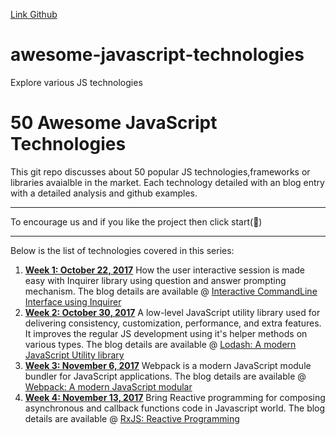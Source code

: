 [Link Github](https://github.com/sudheerj/awesome-javascript-technologies)

# awesome-javascript-technologies
Explore various JS technologies

# 50 Awesome JavaScript Technologies
This git repo discusses about 50 popular JS technologies,frameworks or libraries avaialble in the market. Each technology detailed with an blog entry with a detailed analysis and github examples.

<hr/>

To encourage us and if you like the project then click start(💫)
<hr/>

Below is the list of technologies covered in this series:

1. **[Week 1: October 22, 2017](https://github.com/sudheerj/awesome-javascript-technologies/blob/master/01-Inquirerjs)** How the user interactive session is made easy with Inquirer library using question and answer prompting mechanism. The blog details are available @ [Interactive CommandLine Interface using Inquirer](http://sudheerjonna.com/blog/2017/10/22/interactive-command-line-interface-using-inquirerjs/) 
2. **[Week 2: October 30, 2017](https://github.com/sudheerj/awesome-javascript-technologies/tree/master/02-Lodash)** A low-level JavaScript utility library used for delivering consistency, customization, performance, and extra features. It improves the regular JS development using it's helper methods on various types. The blog details are available @ [Lodash: A modern JavaScript Utility library](http://sudheerjonna.com/blog/2017/10/30/lodash-a-modern-javascript-utility-library/)
3. **[Week 3: November 6, 2017](https://github.com/sudheerj/awesome-javascript-technologies/tree/master/03-Webpack)** Webpack is a modern JavaScript module bundler for JavaScript applications.  The blog details are available @ [Webpack: A modern JavaScript modular](http://sudheerjonna.com/blog/2017/11/12/webpack-a-module-bundler-for-javascript-applications/)
4. **[Week 4: November 13, 2017](https://github.com/sudheerj/awesome-javascript-technologies/blob/master/04-RxJS)** Bring Reactive programming for composing asynchronous and callback functions code in Javascript world.  The blog details are available @ [RxJS: Reactive Programming]()